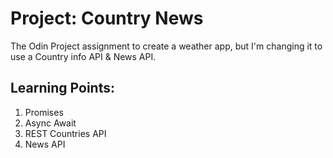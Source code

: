 # Project: Country News 

The Odin Project assignment to create a weather app, but I'm changing it to use a Country info API & News API.

## Learning Points:

1. Promises
2. Async Await
3. REST Countries API
4. News API